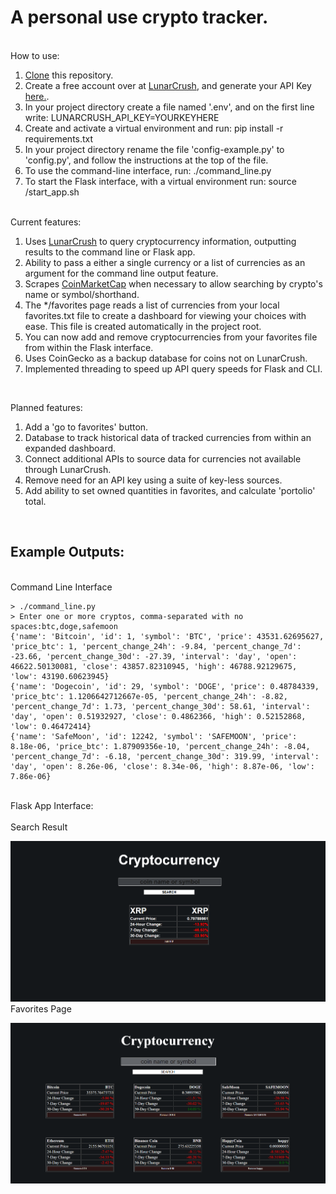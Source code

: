 # A personal use crypto tracker.

<br/>
How to use:<br/>
<ol>
<li><a href="https://git-scm.com/book/en/v2/Git-Basics-Getting-a-Git-Repository">Clone</a> this repository.</li>
<li>Create a free account over at <a href="https://lunarcrush.com/">LunarCrush</a>, and generate your API Key <a href="https://lunarcrush.com/developers/docs">here.</a>.</li>
<li>In your project directory create a file named '.env', and on the first line write: LUNARCRUSH_API_KEY=YOURKEYHERE</li>
<li>Create and activate a virtual environment and run: pip install -r requirements.txt</li>
<li>In your project directory rename the file 'config-example.py' to 'config.py', and follow the instructions at the top of the file.</li>
<li>To use the command-line interface, run: ./command_line.py</li>
<li>To start the Flask interface, with a virtual environment run: source /start_app.sh</li>
</ol>


<br/>
Current features:<br/>
<ol>
<li>Uses <a href="https://lunarcrush.com/dashboard">LunarCrush</a> to query cryptocurrency information, outputting results to the command line or Flask app.</li>
<li>Ability to pass a either a single currency or a list of currencies as an argument for the command line output feature.</li>
<li>Scrapes <a href="https://coinmarketcap.com/">CoinMarketCap</a> when necessary to allow searching by crypto's name or symbol/shorthand.</li>
<li>The */favorites page reads a list of currencies from your local favorites.txt file to create a dashboard for viewing your choices with ease. This file is created automatically in the project root.</li>
<li>You can now add and remove cryptocurrencies from your favorites file from within the Flask interface.</li>
<li>Uses CoinGecko as a backup database for coins not on LunarCrush.</li>
<li>Implemented threading to speed up API query speeds for Flask and CLI.</li>
</ol><br/>

Planned features:<br/>
<ol>
<li>Add a 'go to favorites' button.</li>
<li>Database to track historical data of tracked currencies from within an expanded dashboard.</li>
<li>Connect additional APIs to source data for currencies not available through LunarCrush.</li>
<li>Remove need for an API key using a suite of key-less sources.</li>
<li>Add ability to set owned quantities in favorites, and calculate 'portolio' total.</li>
</ol><br/>

## Example Outputs:<br/>
<br/>
Command Line Interface
<br/>

```
> ./command_line.py
> Enter one or more cryptos, comma-separated with no spaces:btc,doge,safemoon
{'name': 'Bitcoin', 'id': 1, 'symbol': 'BTC', 'price': 43531.62695627, 'price_btc': 1, 'percent_change_24h': -9.84, 'percent_change_7d': -23.66, 'percent_change_30d': -27.39, 'interval': 'day', 'open': 46622.50130081, 'close': 43857.82310945, 'high': 46788.92129675, 'low': 43190.60623945}
{'name': 'Dogecoin', 'id': 29, 'symbol': 'DOGE', 'price': 0.48784339, 'price_btc': 1.1206642712667e-05, 'percent_change_24h': -8.82, 'percent_change_7d': 1.73, 'percent_change_30d': 58.61, 'interval': 'day', 'open': 0.51932927, 'close': 0.4862366, 'high': 0.52152868, 'low': 0.46472414}
{'name': 'SafeMoon', 'id': 12242, 'symbol': 'SAFEMOON', 'price': 8.18e-06, 'price_btc': 1.87909356e-10, 'percent_change_24h': -8.04, 'percent_change_7d': -6.18, 'percent_change_30d': 319.99, 'interval': 'day', 'open': 8.26e-06, 'close': 8.34e-06, 'high': 8.87e-06, 'low': 7.86e-06}
```

<br/>
Flask App Interface:<br/>
<br/>
Search Result

![Image of Flask Output](https://github.com/noeldolores/crypto_tracker/blob/master/images/flask_example_search.png)
<br/>
Favorites Page

![Image of Flask Output](https://github.com/noeldolores/crypto_tracker/blob/master/images/flask_example_favorites.png)